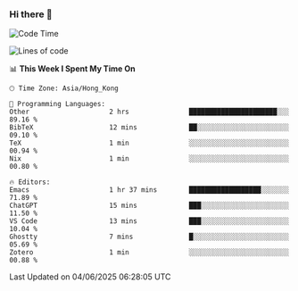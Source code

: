 ### Hi there 👋

<!--
**nicehiro/nicehiro** is a ✨ _special_ ✨ repository because its `README.md` (this file) appears on your GitHub profile.

Here are some ideas to get you started:

- 🔭 I’m currently working on ...
- 🌱 I’m currently learning ...
- 👯 I’m looking to collaborate on ...
- 🤔 I’m looking for help with ...
- 💬 Ask me about ...
- 📫 How to reach me: ...
- 😄 Pronouns: ...
- ⚡ Fun fact: ...
-->

<!--START_SECTION:waka-->
![Code Time](http://img.shields.io/badge/Code%20Time-694%20hrs%2032%20mins-blue)

![Lines of code](https://img.shields.io/badge/From%20Hello%20World%20I%27ve%20Written-1.7%20million%20lines%20of%20code-blue)

📊 **This Week I Spent My Time On** 

```text
🕑︎ Time Zone: Asia/Hong_Kong

💬 Programming Languages: 
Other                    2 hrs               ██████████████████████░░░   89.16 % 
BibTeX                   12 mins             ██░░░░░░░░░░░░░░░░░░░░░░░   09.10 % 
TeX                      1 min               ░░░░░░░░░░░░░░░░░░░░░░░░░   00.94 % 
Nix                      1 min               ░░░░░░░░░░░░░░░░░░░░░░░░░   00.80 % 

🔥 Editors: 
Emacs                    1 hr 37 mins        ██████████████████░░░░░░░   71.89 % 
ChatGPT                  15 mins             ███░░░░░░░░░░░░░░░░░░░░░░   11.50 % 
VS Code                  13 mins             ███░░░░░░░░░░░░░░░░░░░░░░   10.04 % 
Ghostty                  7 mins              █░░░░░░░░░░░░░░░░░░░░░░░░   05.69 % 
Zotero                   1 min               ░░░░░░░░░░░░░░░░░░░░░░░░░   00.88 % 
```


 Last Updated on 04/06/2025 06:28:05 UTC
<!--END_SECTION:waka-->
